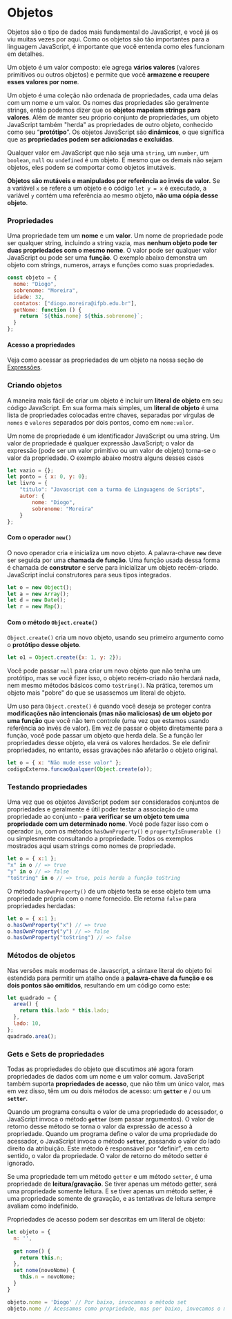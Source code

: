 # Objetos

Objetos são o tipo de dados mais fundamental do JavaScript, e você já os viu muitas vezes por aqui. Como os objetos são tão importantes para a linguagem JavaScript, é importante que você entenda como eles funcionam em detalhes.

Um objeto é um valor composto: ele agrega **vários valores** (valores primitivos ou outros objetos) e permite que você **armazene e recupere esses valores por nome**.

Um objeto é uma coleção não ordenada de propriedades, cada uma delas com um nome e um valor. Os nomes das propriedades são geralmente strings, então podemos dizer que os **objetos mapeiam strings para valores**. Além de manter seu próprio conjunto de propriedades, um objeto JavaScript também "herda" as propriedades de outro objeto, conhecido como seu “**protótipo**”. Os objetos JavaScript são **dinâmicos**, o que significa que as **propriedades podem ser adicionadas e excluídas**.

Qualquer valor em JavaScript que não seja uma `string`, um `number`, um `boolean`, `null` ou `undefined` é um objeto. E mesmo que os demais não sejam objetos, eles podem se comportar como objetos imutáveis.&#x20;

**Objetos são mutáveis e manipulados por referência ao invés de valor.** Se a variável `x` se refere a um objeto e o código `let y = x` é executado, a variável `y` contém uma referência ao mesmo objeto, **não uma cópia desse objeto**.

### Propriedades

Uma propriedade tem um **nome** e um **valor**. Um nome de propriedade pode ser qualquer string, incluindo a string vazia, mas **nenhum objeto pode ter duas propriedades com o mesmo nome**. O valor pode ser qualquer valor JavaScript ou pode ser uma **função**. O exemplo abaixo demonstra um objeto com strings, numeros, arrays e funções como suas propriedades.

```javascript
const objeto = {
  nome: "Diogo",
  sobrenome: "Moreira",
  idade: 32,
  contatos: ["diogo.moreira@ifpb.edu.br"],
  getNome: function () {
    return `${this.nome} ${this.sobrenome}`;
  }
};
```

#### Acesso a propriedades

Veja como acessar as propriedades de um objeto na nossa seção de [Expressões](../expressoes.md#expressoes-de-acesso-de-propriedades).

### Criando objetos

A maneira mais fácil de criar um objeto é incluir um **literal de objeto** em seu código JavaScript. Em sua forma mais simples, um **literal de objeto** é uma lista de propriedades colocadas entre chaves, separadas por vírgulas de `nomes` e `valores` separados por dois pontos, como em `nome:valor`.

Um nome de propriedade é um identificador JavaScript ou uma string. Um valor de propriedade é qualquer expressão JavaScript; o valor da expressão (pode ser um valor primitivo ou um valor de objeto) torna-se o valor da propriedade. O exemplo abaixo mostra alguns desses casos

```javascript
let vazio = {};
let ponto = { x: 0, y: 0};
let livro = {
	"titulo": "Javascript com a turma de Linguagens de Scripts",
	autor: {
		nome: "Diogo",
		sobrenome: "Moreira"
	}
};
```

#### Com o operador `new()`

O novo operador cria e inicializa um novo objeto. A palavra-chave **`new`** deve ser seguida por uma **chamada de função**. Uma função usada dessa forma é chamada de **construtor** e serve para inicializar um objeto recém-criado. JavaScript inclui construtores para seus tipos integrados.

```javascript
let o = new Object();
let a = new Array();
let d = new Date();
let r = new Map();
```

#### Com o método `Object.create()`

`Object.create()` cria um novo objeto, usando seu primeiro argumento como o **protótipo desse objeto**.

```javascript
let o1 = Object.create({x: 1, y: 2});
```

Você pode passar `null` para criar um novo objeto que não tenha um protótipo, mas se você fizer isso, o objeto recém-criado não herdará nada, nem mesmo métodos básicos como `toString()`. Na prática, teremos um objeto mais "pobre" do que se usassemos um literal de objeto.

Um uso para `Object.create()` é quando você deseja se proteger contra **modificações não intencionais (mas não maliciosas) de um objeto por uma função** que você não tem controle (uma vez que estamos usando referência ao invés de valor). Em vez de passar o objeto diretamente para a função, você pode passar um objeto que herda dela. Se a função ler propriedades desse objeto, ela verá os valores herdados. Se ele definir propriedades, no entanto, essas gravações não afetarão o objeto original.

```javascript
let o = { x: "Não mude esse valor" };
codigoExterno.funcaoQualquer(Object.create(o));
```

### Testando propriedades

Uma vez que os objetos JavaScript podem ser considerados conjuntos de propriedades e geralmente é útil poder testar a associação de uma propriedade ao conjunto - **para verificar se um objeto tem uma propriedade com um determinado nome**. Você pode fazer isso com o operador `in`, com os métodos `hasOwnProperty()` e `propertyIsEnumerable ()` ou simplesmente consultando a propriedade. Todos os exemplos mostrados aqui usam strings como nomes de propriedade.

```javascript
let o = { x:1 };
"x" in o // => true
"y" in o // => false
"toString" in o // => true, pois herda a função toString
```

O método `hasOwnProperty()` de um objeto testa se esse objeto tem uma propriedade própria com o nome fornecido. Ele retorna `false` para propriedades herdadas:

```javascript
let o = { x:1 };
o.hasOwnProperty("x") // => true
o.hasOwnProperty("y") // => false
o.hasOwnProperty("toString") // => false
```

### Métodos de objetos

Nas versões mais modernas de Javascript, a sintaxe literal do objeto foi estendida para permitir um atalho onde a **palavra-chave da função e os dois pontos são omitidos**, resultando em um código como este:

```javascript
let quadrado = {
  area() {
	return this.lado * this.lado;
  },
  lado: 10,
};
quadrado.area();
```

### Gets e Sets de propriedades

Todas as propriedades do objeto que discutimos até agora foram propriedades de dados com um nome e um valor comum. JavaScript também suporta **propriedades de acesso**, que não têm um único valor, mas em vez disso, têm um ou dois métodos de acesso: um **`getter`** e / ou um **`setter`**.

Quando um programa consulta o valor de uma propriedade do acessador, o JavaScript invoca o método **`getter`** (sem passar argumentos). O valor de retorno desse método se torna o valor da expressão de acesso à propriedade. Quando um programa define o valor de uma propriedade do acessador, o JavaScript invoca o método **`setter`**, passando o valor do lado direito da atribuição. Este método é responsável por “definir”, em certo sentido, o valor da propriedade. O valor de retorno do método setter é ignorado.

Se uma propriedade tem um método `getter` e um método `setter`, é uma propriedade de **leitura/gravação**. Se tiver apenas um método getter, será uma propriedade somente leitura. E se tiver apenas um método setter, é uma propriedade somente de gravação, e as tentativas de leitura sempre avaliam como indefinido.

Propriedades de acesso podem ser descritas em um literal de objeto:

```javascript
let objeto = {
  n: '',
  
  get nome() {
    return this.n;
  },
  set nome(novoNome) {
    this.n = novoNome;
  }
}

objeto.nome = 'Diogo' // Por baixo, invocamos o método set
objeto.nome // Acessamos como propriedade, mas por baixo, invocamos o método get
```

